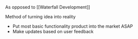 As opposed to [[Waterfall Development]]

Method of turning idea into reality

- Put most basic functionality product into the market ASAP
- Make updates based on user feedback

